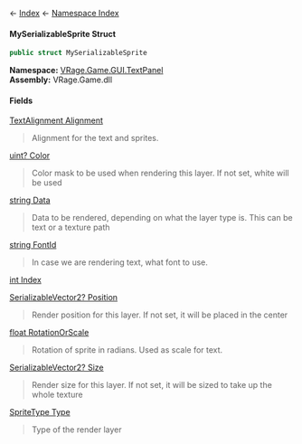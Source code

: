 ← [Index](Api-Index) ← [Namespace Index](Namespace-Index)

#### MySerializableSprite Struct

```csharp
public struct MySerializableSprite
```

**Namespace:** [VRage.Game.GUI.TextPanel](VRage.Game.GUI.TextPanel)  
**Assembly:** VRage.Game.dll

#### Fields

[TextAlignment Alignment](VRage.Game.GUI.TextPanel.MySerializableSprite.Alignment)

> Alignment for the text and sprites.

[uint? Color](VRage.Game.GUI.TextPanel.MySerializableSprite.Color)

> Color mask to be used when rendering this layer. If not set, white will be used

[string Data](VRage.Game.GUI.TextPanel.MySerializableSprite.Data)

> Data to be rendered, depending on what the layer type is. This can be text or a texture path

[string FontId](VRage.Game.GUI.TextPanel.MySerializableSprite.FontId)

> In case we are rendering text, what font to use.

[int Index](VRage.Game.GUI.TextPanel.MySerializableSprite.Index)

> 

[SerializableVector2? Position](VRage.Game.GUI.TextPanel.MySerializableSprite.Position)

> Render position for this layer. If not set, it will be placed in the center

[float RotationOrScale](VRage.Game.GUI.TextPanel.MySerializableSprite.RotationOrScale)

> Rotation of sprite in radians. Used as scale for text.

[SerializableVector2? Size](VRage.Game.GUI.TextPanel.MySerializableSprite.Size)

> Render size for this layer. If not set, it will be sized to take up the whole texture

[SpriteType Type](VRage.Game.GUI.TextPanel.MySerializableSprite.Type)

> Type of the render layer

